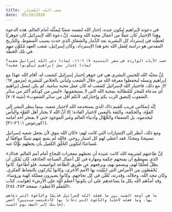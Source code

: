 ```yaml
---
title:  شعب الله المُختار
date:  05/10/2018
---
```


في دعوته لإبراهيم ليكون عبده، إختار الله لنفسه شعبًا لِيمثِّله أمام العالم. هذه الدعوة وهذا الإختيار كان عملًا من أعمال محبة الله ونعمته. إنَّ دعوة الله لإسرائيل كان جوهريًا لخطَّته في إسترداد كل البشرية بعد الدَّمار والشقاق الذي حدث بسبب السقوط. والتاريخ المقدس هو دراسة لِعَمَل الله نحو هذا الإسترداد، وكان إسرائيل، شعب العهد مُكوِّن مهم في تلك الخطَّة.

`حسب الآيات الواردة في سفر التثنية ٧: ٦-١١، لماذا دعى الله إسرائيل شعبه؟ لماذا إختار نسل إبراهيم ليكونوا شعبه؟`

إنَّ محبَّة الله للجنس البشري هي في جوهر إختيار إسرائيل كشعب له. أقام الله عهدًا مع إبراهيم ونسله ليحفظوا معرفة الله من خلال الشعب وليأتي بالخلاص للبشرية (مزمور ٦٧: ٢). مع ذلك، فاختيار الله لإسرائيل كشعب له كان عمل محبة سامية. لم يكن لنسل إبراهيم أي مدعاة للفخر للمُطالبة بمحبة الله التي لا يستحقونها. «ليس من كونكم أكثر من سائر الشعوب إلتصق الرب بكم وإختاركم، لأنكم أقل من سائر الشعوب» (تثنية ٧: ٧).

إنَّه إنعكاس غريب للقيم ذاك الذي يستخدمه الله لاختيار شعبه. بينما ينظر البشر إلى القوَّة، والحكمة، والثقة بالنفس لاختيار القادة؛ إلا أنَّ الله لا يختار أهل القوَّة والبأس ليخدموه، بل الضعفاء والجُّهَّال وأدنياء العالم وغير الموجود حتى لا يفتخر أحد أمامه (١كورنثوس ١: ٢٦-٣١).

ومع ذلك، أنظر إلى الإمتيازات التي كانت لهم: «كان الله يتوق لأن يجعل شعبه إسرائيل تسبيحةً ومجدًا. فقد أعطى لهم كل امتياز روحي. فالله لم يمنع عنهم شيئًا موافِقًا أو مُساعدًا لتكوين الخُلْق الكفيل بأن يجعلهم نوُّابًا عنه.

«إنَّ طاعتهم لشريعة الله كانت عتيدة أن تجعلهم معجزات للنجاح أمام أمم العالم. فذاك الذي يستطيع أن يمنحهم حِكمة ومهارة في كل أعمال الصناعة الحاذقة، كان يُمْكِن أن يظلّ مُعلِّمًا لهم، ويسمو بهم، ويرفعهم عن طريق الطاعة لنواميسه. فلو أطاعوا، كانوا يُحْفَظون مِن الأمراض التي ابتُلِيَت بها الأمم الأخرى، وكانوا يُبَارَكون بالنشاط الفكري. وكان مجد الله، وجلاله، وقدرته، تُعْلَن في كل نجاحِهم. وكانوا يصيرون مملكة كهنة ورؤساء. وقد أمدَّهم الله بكل ما يساعدهم على أن يكونوا أعظم أمَّة على الأرض» (هوايت، كتاب ‹المُعلِّم الأعظم›، صفحة ٢٨٣، ٢٨٤).

`ما هي أوجه الشبه بين ما فعله الله لإسرائيل قديمًا والدَّعوة التي دعاهم بها، وما فعله لأجلنا والدَّعوة التي دعانا بها كأدفنتست سبتيين؟ أحضر إجابتك إلى الصف يوم السبت.`